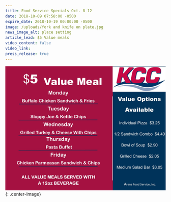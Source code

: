 ```yaml
---
title: Food Service Specials Oct. 8-12
date: 2018-10-09 07:58:00 -0500
expire_date: 2018-10-19 00:00:00 -0500
image: /uploads/fork and knife on plate.jpg
news_image_alt: place setting
article_lead: $5 Value meals
video_content: false
video_link:
press_release: true
---
```


![](/uploads/10-8--2-2018value-menu-wk-4.jpg){: .center-image}